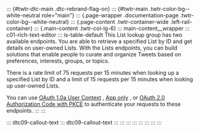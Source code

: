 ::: {#twtr-dtc-main .dtc-rebrand-flag-on}
::: {#twtr-main .twtr-color-bg--white-neutral role="main"}
::: {.page-wrapper .documentation-page .twtr-color-bg--white-neutral}
::: {.page-content .twtr-container-wide .left-rail-container}
::: {.main-content .twtr-col-lg-6}
::: main-content__wrapper
::: c01-rich-text-editor
::: is-table-default
This List lookup group has two available endpoints. You are able to
retrieve a specified List by ID and get details on user-owned
Lists. With the Lists endpoints, you can build solutions that enable
people to curate and organize Tweets based on preferences, interests,
groups, or topics.

There is a rate limit of 75 requests per 15 minutes when looking up a
specified List by ID and a limit of 15 requests per 15 minutes when
looking up user-owned Lists.

You can use [OAuth 1.0a User
Context](https://developer.twitter.com/en/docs/authentication/oauth-1-0a)
, [App
only](https://developer.twitter.com/en/docs/authentication/oauth-2-0/application-only)
, or [OAuth 2.0 Authorization Code with
PKCE](/en/docs/authentication/oauth-2-0/authorization-code) to
authenticate your requests to these endpoints.
:::
:::

::: dtc09-callout-text
::: dtc09-callout-text
:::
:::
:::
:::
:::
:::
:::
:::
